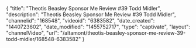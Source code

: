 {
    "title": "Theotis Beasley Sponsor Me Review #39 Todd Midler",
    "description": "Theotis Beasley Sponsor Me Review #39 Todd Midler",
    "channelid": "168548",
    "videoid": "6383582",
    "date_created": "1440723602",
    "date_modified": "1455752717",
    "type": "captivate",
    "layout": "channelVideo",
    "url": "\/altamont\/theotis-beasley-sponsor-me-review-39-todd-midler\/168548-6383582"
}